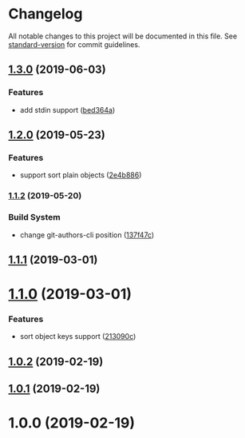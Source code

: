 # Changelog

All notable changes to this project will be documented in this file. See [standard-version](https://github.com/conventional-changelog/standard-version) for commit guidelines.

## [1.3.0](https://github.com/Kikobeats/jsonsort/compare/v1.2.0...v1.3.0) (2019-06-03)


### Features

* add stdin support ([bed364a](https://github.com/Kikobeats/jsonsort/commit/bed364a))



## [1.2.0](https://github.com/Kikobeats/jsonsort/compare/v1.1.2...v1.2.0) (2019-05-23)


### Features

* support sort plain objects ([2e4b886](https://github.com/Kikobeats/jsonsort/commit/2e4b886))



### [1.1.2](https://github.com/Kikobeats/jsonsort/compare/v1.1.1...v1.1.2) (2019-05-20)


### Build System

* change git-authors-cli position ([137f47c](https://github.com/Kikobeats/jsonsort/commit/137f47c))



<a name="1.1.1"></a>
## [1.1.1](https://github.com/Kikobeats/jsonsort/compare/v1.1.0...v1.1.1) (2019-03-01)



<a name="1.1.0"></a>
# [1.1.0](https://github.com/Kikobeats/jsonsort/compare/v1.0.2...v1.1.0) (2019-03-01)


### Features

* sort object keys support ([213090c](https://github.com/Kikobeats/jsonsort/commit/213090c))



<a name="1.0.2"></a>
## [1.0.2](https://github.com/Kikobeats/jsonsort/compare/v1.0.1...v1.0.2) (2019-02-19)



<a name="1.0.1"></a>
## [1.0.1](https://github.com/Kikobeats/jsonsort/compare/v1.0.0...v1.0.1) (2019-02-19)



<a name="1.0.0"></a>
# 1.0.0 (2019-02-19)
